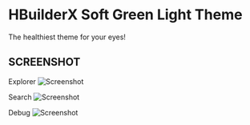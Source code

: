 # HBuilderX Soft Green Light Theme

The healthiest theme for your eyes!

## SCREENSHOT

Explorer
![Screenshot](https://raw.githubusercontent.com/qinains/theme-hbuilderx-soft-green-light/master/images/preview-explorer.png)

Search
![Screenshot](https://raw.githubusercontent.com/qinains/theme-hbuilderx-soft-green-light/master/images/preview-search.png)

Debug
![Screenshot](https://raw.githubusercontent.com/qinains/theme-hbuilderx-soft-green-light/master/images/preview-debug.png)